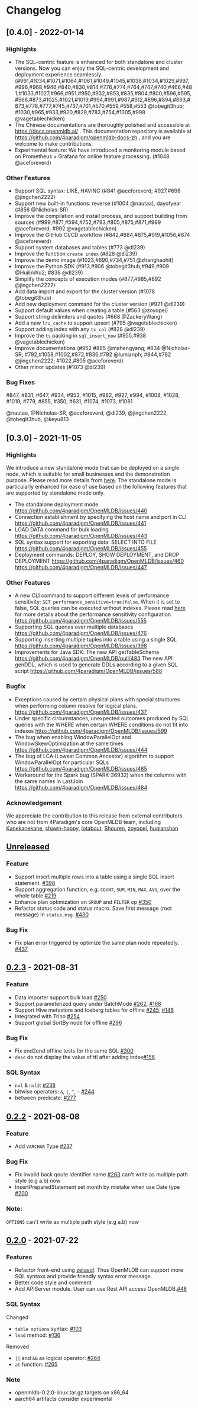 # Changelog

## [0.4.0] - 2022-01-14

### Highlights

- The SQL-centric feature is enhanced for both standalone and cluster versions. Now you can enjoy the SQL-centric development and deployment experience seamlessly. (#991,#1034,#1071,#1064,#1061,#1049,#1045,#1038,#1034,#1029,#997,#996,#968,#946,#840,#830,#814,#776,#774,#764,#747,#740,#466,#481,#1033,#1027,#966,#951,#950,#932,#853,#835,#804,#800,#596,#595,#568,#873,#1025,#1021,#1019,#994,#991,#987,#912,#896,#894,#893,#873,#778,#777,#745,#737,#701,#570,#559,#558,#553 @tobegit3hub; #1030,#965,#933,#920,#829,#783,#754,#1005,#998 @vagetablechicken)
- The Chinese documentations are thoroughly polished and accessible at https://docs.openmldb.ai/ . This documentation repository is available at https://github.com/4paradigm/openmldb-docs-zh , and you are welcome to make contributions.
- Experimental feature: We have introduced a monitoring module based on Prometheus + Grafana for online feature processing. (#1048 @aceforeverd)

### Other Features

- Support SQL syntax: LIKE, HAVING (#841 @aceforeverd; #927,#698 @jingchen2222)
- Support new built-in functions: reverse (#1004 @nautaa), dayofyear (#856 @Nicholas-SR)
- Improve the compilation and install process, and support building from sources (#999,#871,#594,#752,#793,#805,#875,#871,#999 @aceforeverd; #992 @vagetablechicken)
- Improve the GitHub CI/CD workflow (#842,#884,#875,#919,#1056,#874 @aceforeverd)
- Support system databases and tables (#773 @dl239)
- Improve the function `create index` (#828 @dl239)
- Improve the demo image (#1023,#690,#734,#751 @zhanghaohit)
- Improve the Python SDK (#913,#906 @tobegit3hub;#949,#909 @HuilinWu2; #838 @dl239)
- Simplify the concepts of execution modes (#877,#985,#892 @jingchen2222)
- Add data import and export for the cluster version (#1078 @tobegit3hub)
- Add new deployment command for the cluster version (#921 @dl239)
- Support default values when creating a table (#563 @zoyopei)
- Support string delimiters and quotes (#668 @ZackeryWang)
- Add a new `lru_cache` to support upsert (#795 @vagetablechicken)
- Support adding index with any `ts_col` (#828 @dl239)
- Improve the `ts` packing in `sql_insert_now` (#955,#938 @vagetablechicken)
- Improve documentations (#952 #885 @mahengyang; #834 @Nicholas-SR; #792,#1058,#1002,#872,#836,#792 @lumianph; #844,#782 @jingchen2222; #1022,#805 @aceforeverd)
- Other minor updates (#1073 @dl239)

### Bug Fixes

#847, #831, #647, #934, #953, #1015, #982, #927, #994, #1008, #1028, #1019, #779, #855, #350, #631, #1074, #1073, #1081

@nautaa, @Nicholas-SR, @aceforeverd, @dl239, @jingchen2222, @tobegit3hub, @keyu813



## [0.3.0] - 2021-11-05

### Highlights
We introduce a new standalone mode that can be deployed on a single node, which is suitable for small businesses and the demonstration purpose. Please read more details from [here](https://github.com/4paradigm/OpenMLDB/blob/v0.3.0/docs/en/standalone.md). The standalone mode is particularly enhanced for ease of use based on the following features that are supported by standalone mode only.
* The standalone deployment mode https://github.com/4paradigm/OpenMLDB/issues/440
* Connection establishment by specifying the host name and port in CLI https://github.com/4paradigm/OpenMLDB/issues/441
* LOAD DATA command for bulk loading https://github.com/4paradigm/OpenMLDB/issues/443
* SQL syntax support for exporting data: SELECT INTO FILE https://github.com/4paradigm/OpenMLDB/issues/455
* Deployment commands: DEPLOY, SHOW DEPLOYMENT, and DROP DEPLOYMENT https://github.com/4paradigm/OpenMLDB/issues/460 https://github.com/4paradigm/OpenMLDB/issues/447
### Other Features
* A new CLI command to support different levels of performance sensitivity:  `SET performance_sensitive=true|false`. When it is set to false, SQL queries can be executed without indexes. Please read [here](https://github.com/4paradigm/OpenMLDB/blob/v0.3.0/docs/en/performance_sensitive_mode.md) for more details about the performance sensitivity configuration https://github.com/4paradigm/OpenMLDB/issues/555
* Supporting SQL queries over multiple databases https://github.com/4paradigm/OpenMLDB/issues/476
* Supporting inserting multiple tuples into a table using a single SQL https://github.com/4paradigm/OpenMLDB/issues/398
* Improvements for Java SDK:
The new API getTableSchema https://github.com/4paradigm/OpenMLDB/pull/483
The new API genDDL, which is used to generate DDLs according to a given SQL script https://github.com/4paradigm/OpenMLDB/issues/588
### Bugfix
* Exceptions caused by certain physical plans with special structures when performing column resolve for logical plans. https://github.com/4paradigm/OpenMLDB/issues/437
* Under specific circumstances, unexpected outcomes produced by SQL queries with the WHERE when certain WHERE conditions do not fit into indexes https://github.com/4paradigm/OpenMLDB/issues/599
* The bug when enabling WindowParallelOpt and WindowSkewOptimization at the same times https://github.com/4paradigm/OpenMLDB/issues/444
* The bug of LCA (Lowest Common Ancestor) algorithm to support WindowParallelOpt for particular SQLs https://github.com/4paradigm/OpenMLDB/issues/485
* Workaround for the Spark bug (SPARK-36932) when the columns with the same names in LastJoin https://github.com/4paradigm/OpenMLDB/issues/484
### Acknowledgement
We appreciate the contribution to this release from external contributors who are not from 4Paradigm's core OpenMLDB team, including [Kanekanekane](https://github.com/Kanekanekane), [shawn-happy](https://github.com/shawn-happy), [lotabout](https://github.com/lotabout), [Shouren](https://github.com/Shouren), [zoyopei](https://github.com/zoyopei), [huqianshan](https://github.com/huqianshan)

## [Unreleased]

### Feature
- Support insert multiple rows into a table using a single SQL insert statement. [#398](https://github.com/4paradigm/OpenMLDB/issues/398)
- Support aggregation function, e.g. `COUNT`, `SUM`, `MIN`, `MAX`, `AVG`, over the whole table [#219](https://github.com/4paradigm/OpenMLDB/issues/219)
- Enhance plan optimization on `GROUP` and `FILTER` op [#350](https://github.com/4paradigm/OpenMLDB/pull/350)
- Refactor status code and status macro. Save first message (root message) in `status.msg`. [#430](https://github.com/4paradigm/OpenMLDB/issues/430)

### Bug Fix
- Fix plan error triggered by optimize the same plan node repeatedly. [#437](https://github.com/4paradigm/OpenMLDB/issues/437)

## [0.2.3] - 2021-08-31
### Feature
- Data importer support bulk load [#250](https://github.com/4paradigm/OpenMLDB/pull/250)
- Support parameterized query under BatchMode [#262](https://github.com/4paradigm/OpenMLDB/issues/262), [#168](https://github.com/4paradigm/OpenMLDB/issues/168)
- Support Hive metastore and Iceberg tables for offline [#245](https://github.com/4paradigm/OpenMLDB/pull/245), [#146](https://github.com/4paradigm/OpenMLDB/pull/146)
- Integrated with Trino [#254](https://github.com/4paradigm/OpenMLDB/pull/254)
- Support global SortBy node for offline [#296](https://github.com/4paradigm/OpenMLDB/pull/296)

### Bug Fix
- Fix end2end offline tests for the same SQL [#300](https://github.com/4paradigm/OpenMLDB/pull/300)
- `desc` do not display the value of ttl after adding index[#156](https://github.com/4paradigm/OpenMLDB/issues/156)

### SQL Syntax
- `nvl` & `nvl2`: [#238](https://github.com/4paradigm/OpenMLDB/issues/238)
- bitwise operators: `&`, `|`, `^`, `~` [#244](https://github.com/4paradigm/OpenMLDB/pull/244)
- between predicate: [#277](https://github.com/4paradigm/OpenMLDB/pull/277)

## [0.2.2] - 2021-08-08
### Feature
+ Add `VARCHAR` Type [#237](https://github.com/4paradigm/OpenMLDB/issues/237)

### Bug Fix
- Fix invalid back qoute identifier name [#263](https://github.com/4paradigm/OpenMLDB/issues/263)
  can't write as multiple path style (e.g a.b) now
- InsertPreparedStatement set month by mistake when use Date type [#200](https://github.com/4paradigm/OpenMLDB/pull/200)

### Note:
`OPTIONS` can't write as multiple path style (e.g a.b) now

## [0.2.0] - 2021-07-22
### Features

+ Refactor front-end using [zetasql](https://github.com/jingchen2222/zetasql). Thus OpenMLDB can support more SQL syntaxs and provide friendly syntax error message.
+ Better code style and comment
+ Add APIServer module. User can use Rest API access OpenMLDB.[#48](https://github.com/4paradigm/OpenMLDB/issues/48)

### SQL Syntax

Changed
- `table options` syntax: [#103](https://github.com/4paradigm/HybridSE/issues/103)
- `lead` method: [#136](https://github.com/4paradigm/HybridSE/pull/136)

Removed
- `||` and `&&` as logical operator: [#264](https://github.com/4paradigm/OpenMLDB/issues/264)
- `at` function: [#265](https://github.com/4paradigm/OpenMLDB/issues/265)

### Note
- openmldb-0.2.0-linux.tar.gz targets on x86_64
- aarch64 artifacts consider experimental

[Unreleased]: https://github.com/4paradigm/OpenMLDB/compare/v0.2.3...HEAD
[0.2.3]: https://github.com/4paradigm/OpenMLDB/compare/0.2.2...v0.2.3
[0.2.2]: https://github.com/4paradigm/OpenMLDB/compare/v0.2.0...0.2.2
[0.2.0]: https://github.com/4paradigm/OpenMLDB/compare/v0.1.5-pre...v0.2.0
